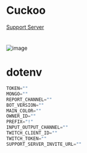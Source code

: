 # Cuckoo
[Support Server](https://discord.gg/QYbWEQSd4a)
#
![image](https://github.com/deverays/Cuckoo/assets/129968185/5a668a3a-8437-4551-92ac-613cafb0f153)

# dotenv
```js
TOKEN=""
MONGO=""
REPORT_CHANNEL=""
BOT_VERSION=""
MAIN_COLOR=""
OWNER_ID=""
PREFIX="!"
INPUT_OUTPUT_CHANNEL=""
TWITCH_CLIENT_ID=""
TWITCH_TOKEN=""
SUPPORT_SERVER_INVITE_URL=""
```
